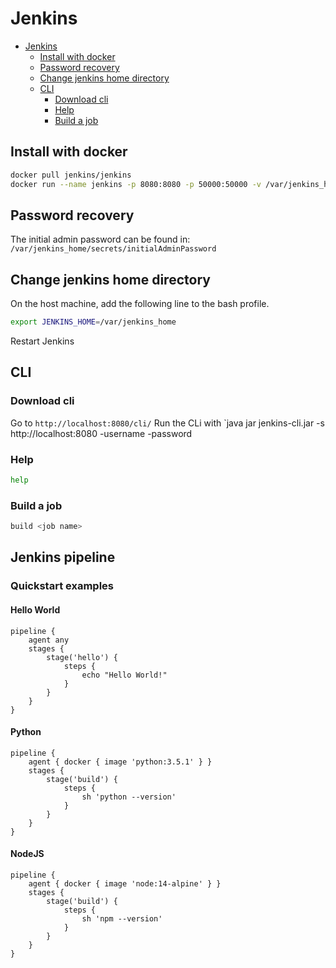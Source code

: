 # Jenkins
<!--ts-->
* [Jenkins](jenkins.md#jenkins)
   * [Install with docker](jenkins.md#install-with-docker)
   * [Password recovery](jenkins.md#password-recovery)
   * [Change jenkins home directory](jenkins.md#change-jenkins-home-directory)
   * [CLI](jenkins.md#cli)
      * [Download cli](jenkins.md#download-cli)
      * [Help](jenkins.md#help)
      * [Build a job](jenkins.md#build-a-job)

<!-- Added by: runner, at: Thu Aug  5 09:20:14 UTC 2021 -->

<!--te-->

## Install with docker
```bash
docker pull jenkins/jenkins
docker run --name jenkins -p 8080:8080 -p 50000:50000 -v /var/jenkins_home 1282bc63ab17
```

## Password recovery

The initial admin password can be found in: `/var/jenkins_home/secrets/initialAdminPassword`

## Change jenkins home directory
On the host machine, add the following line to the bash profile.
```bash
export JENKINS_HOME=/var/jenkins_home
```
Restart Jenkins

## CLI

### Download cli

Go to `http://localhost:8080/cli/`
Run the CLi with `java jar jenkins-cli.jar -s http://localhost:8080 <Command to run> -username <userName> -password <password>

### Help
```bash
help
```

### Build a job
```bash
build <job name>
```

## Jenkins pipeline

### Quickstart examples

#### Hello World
```jenkinsfile
pipeline {
    agent any
    stages {
        stage('hello') {
            steps {
                echo "Hello World!"
            }
        }
    }
}
```

#### Python
```jenkinsfile
pipeline {
    agent { docker { image 'python:3.5.1' } }
    stages {
        stage('build') {
            steps {
                sh 'python --version'
            }
        }
    }
}
```

#### NodeJS
```jenkinsfile
pipeline {
    agent { docker { image 'node:14-alpine' } }
    stages {
        stage('build') {
            steps {
                sh 'npm --version'
            }
        }
    }
}
```
